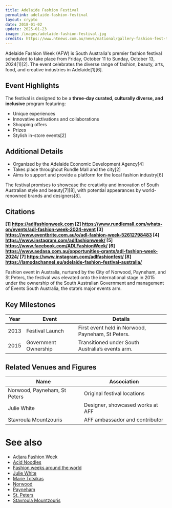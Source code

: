 ```yaml
---
title: Adelaide Fashion Festival  
permalink: adelaide-fashion-festival  
layout: crypto
date: 2018-01-02
update: 2025-01-23
image: /images/adelaide-fashion-festival.jpg
credits: https://www.ntnews.com.au/news/national/gallery-fashion-fest-takes-adelaide/image-gallery/60a65860e5142597fa09d257aafd08db?page=1 Marie Totsikas, Stavroula Mountzouris and Julie White at the Adelaide Fashion Festival opening night at Government House
---
```


Adelaide Fashion Week (AFW) is South Australia's premier fashion festival scheduled to take place from Friday, October 11 to Sunday, October 13, 2024[1][2]. The event celebrates the diverse range of fashion, beauty, arts, food, and creative industries in Adelaide[1][6].

## Event Highlights

The festival is designed to be a **three-day curated, culturally diverse, and inclusive** program featuring:
- Unique experiences
- Innovative activations and collaborations
- Shopping offers
- Prizes
- Stylish in-store events[2]

## Additional Details

- Organized by the Adelaide Economic Development Agency[4]
- Takes place throughout Rundle Mall and the city[2]
- Aims to support and provide a platform for the local fashion industry[6]

The festival promises to showcase the creativity and innovation of South Australian style and beauty[7][8], with potential appearances by world-renowned brands and designers[8].

## Citations

**[1] https://adlfashionweek.com
[2] https://www.rundlemall.com/whats-on/events/adl-fashion-week-2024-event
[3] https://www.eventbrite.com.au/o/adl-fashion-week-52612798483
[4] https://www.instagram.com/adlfashionweek/
[5] https://www.facebook.com/ADLFashionWeek/
[6] https://www.aedasa.com.au/opportunities-grants/adl-fashion-week-2024/
[7] https://www.instagram.com/adlfashionfest/
[8] https://lamodachannel.eu/adelaide-fashion-festival-australia/**

Fashion event in Australia, nurtured by the City of Norwood, Payneham, and St Peters, the festival was elevated onto the international stage in 2015 under the ownership of the South Australian Government and management of Events South Australia, the state’s major events arm.

## Key Milestones  

| **Year** | **Event**                              | **Details**                                   |  
|----------|----------------------------------------|-----------------------------------------------|  
| 2013     | Festival Launch                        | First event held in Norwood, Payneham, St Peters. |  
| 2015     | Government Ownership                   | Transitioned under South Australia’s events arm. |  

## Related Venues and Figures  

| **Name**                 | **Association**                         |  
|--------------------------|------------------------------------------|  
| Norwood, Payneham, St Peters | Original festival locations            |  
| Julie White              | Designer, showcased works at AFF         |  
| Stavroula Mountzouris     | AFF ambassador and contributor           |  

# See also  

+ [Adjara Fashion Week](adjara-fashion-week)  
+ [Acid Noodles](acid-noodles)  
+ [Fashion weeks around the world](fashion-weeks-around-the-world)  
+ [Julie White](julie-white)  
+ [Marie Totsikas](marie-totsikas)  
+ [Norwood](norwood)  
+ [Payneham](payneham)  
+ [St. Peters](st-peters)  
+ [Stavroula Mountzouris](stavroula-mountzouris)  
